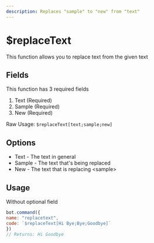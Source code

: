 ```yaml
---
description: Replaces "sample" to "new" from "text"
---
```


# $replaceText

This function allows you to replace text from the given text

## Fields

This function has 3 required fields

1. Text \(Required\)
2. Sample \(Required\)
3. New \(Required\)

Raw Usage: `$replaceText[text;sample;new]`

## Options

* Text - The text in general
* Sample - The text that's being replaced
* New - The text that is replacing &lt;sample&gt;

## Usage

Without optional field

```javascript
bot.command({
name: "replacetext",
code: `$replaceText[Hi Bye;Bye;Goodbye]`
})
// Returns: Hi Goodbye
```

